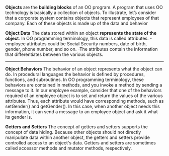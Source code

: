 **Objects** are the **building blocks** of an OO program. A program that uses OO technology is basically a collection of objects. To illustrate, let’s consider that a corporate system contains objects that represent employees of that company. Each of these objects is made up of the data and behavior

**Object Data**
	The data stored within an object **represents the state of the object**. In OO programming terminology, this data is called attributes.
	-employee attributes could be Social Security numbers, date of birth, gender, phone number, and so on.
	-The attributes contain the information that differentiates between the various objects.

---

**Object Behaviors**
	The behavior of an object represents what the object can do.
	In procedural languages the behavior is defined by procedures, functions, and subroutines. In OO programming terminology, these behaviors are contained in methods, and you invoke a method by sending a message to it. In our employee example, consider that one of the behaviors required of an employee object is to set and return the values of the various attributes. Thus, each attribute would have corresponding methods, such as setGender() and getGender(). In this case, when another object needs this information, it can send a message to an employee object and ask it what its gender is.


**Getters and Setters** 
	The concept of getters and setters supports the concept of data hiding. Because other objects should not directly manipulate data within another object, the getters and setters provide controlled access to an object's data. Getters and setters are sometimes called accessor methods and mutator methods, respectively.